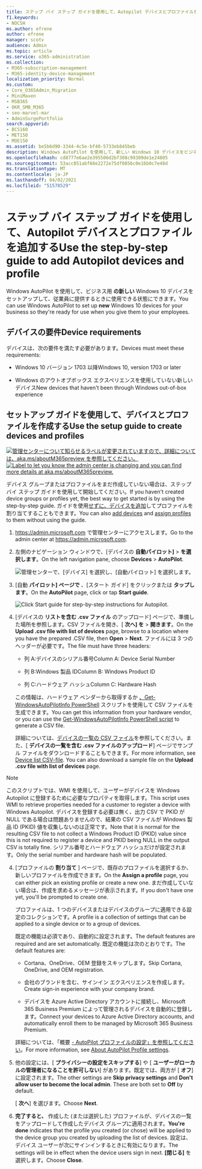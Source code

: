 ```yaml
---
title: ステップ バイ ステップ ガイドを使用して、Autopilot デバイスとプロファイルを追加する
f1.keywords:
- NOCSH
ms.author: efrene
author: efrene
manager: scotv
audience: Admin
ms.topic: article
ms.service: o365-administration
ms.collection:
- M365-subscription-management
- M365-identity-device-management
localization_priority: Normal
ms.custom:
- Core_O365Admin_Migration
- MiniMaven
- MSB365
- OKR_SMB_M365
- seo-marvel-mar
- AdminSurgePortfolio
search.appverid:
- BCS160
- MET150
- MOE150
ms.assetid: be5b6d90-3344-4c5e-bf40-5733eb845beb
description: Windows AutoPilot を使用して、新しい Windows 10 デバイスをビジネス用にセットアップして、従業員の使用準備が整う方法について学習します。
ms.openlocfilehash: cd8777e6ae2e395506d2bf308c99309de1e24805
ms.sourcegitcommit: 53acc851abf68e2272e75df0856c0e16b0c7e48d
ms.translationtype: MT
ms.contentlocale: ja-JP
ms.lasthandoff: 04/02/2021
ms.locfileid: "51578529"
---
```

# <a name="use-the-step-by-step-guide-to-add-autopilot-devices-and-profile"></a><span data-ttu-id="6a4a1-103">ステップ バイ ステップ ガイドを使用して、Autopilot デバイスとプロファイルを追加する</span><span class="sxs-lookup"><span data-stu-id="6a4a1-103">Use the step-by-step guide to add Autopilot devices and profile</span></span>

<span data-ttu-id="6a4a1-104">Windows AutoPilot を使用して、ビジネス用 **の新しい** Windows 10 デバイスをセットアップして、従業員に提供するときに使用できる状態にできます。</span><span class="sxs-lookup"><span data-stu-id="6a4a1-104">You can use Windows AutoPilot to set up **new** Windows 10 devices for your business so they're ready for use when you give them to your employees.</span></span>
  
## <a name="device-requirements"></a><span data-ttu-id="6a4a1-105">デバイスの要件</span><span class="sxs-lookup"><span data-stu-id="6a4a1-105">Device requirements</span></span>

<span data-ttu-id="6a4a1-106">デバイスは、次の要件を満たす必要があります。</span><span class="sxs-lookup"><span data-stu-id="6a4a1-106">Devices must meet these requirements:</span></span>
  
- <span data-ttu-id="6a4a1-107">Windows 10 バージョン 1703 以降</span><span class="sxs-lookup"><span data-stu-id="6a4a1-107">Windows 10, version 1703 or later</span></span>
    
- <span data-ttu-id="6a4a1-108">Windows のアウトオブボックス エクスペリエンスを使用していない新しいデバイス</span><span class="sxs-lookup"><span data-stu-id="6a4a1-108">New devices that haven't been through Windows out-of-box experience</span></span>
    
## <a name="use-the-setup-guide-to-create-devices-and-profiles"></a><span data-ttu-id="6a4a1-109">セットアップ ガイドを使用して、デバイスとプロファイルを作成する</span><span class="sxs-lookup"><span data-stu-id="6a4a1-109">Use the setup guide to create devices and profiles</span></span>

<span data-ttu-id="6a4a1-110">[![管理センターについて知らせるラベルが変更されていますので、詳細については、aka.ms/aboutM365preview を参照してください。](../media/m365admincenterchanging.png)](/office365/admin/microsoft-365-admin-center-preview)</span><span class="sxs-lookup"><span data-stu-id="6a4a1-110">[![Label to let you know the admin center is changing and you can find more details at aka.ms/aboutM365preview.](../media/m365admincenterchanging.png)](/office365/admin/microsoft-365-admin-center-preview)</span></span>

<span data-ttu-id="6a4a1-111">デバイス グループまたはプロファイルをまだ作成していない場合は、ステップ バイ ステップ ガイドを使用して開始してください。</span><span class="sxs-lookup"><span data-stu-id="6a4a1-111">If you haven't created device groups or profiles yet, the best way to get started is by using the step-by-step guide.</span></span> <span data-ttu-id="6a4a1-112">ガイドを使用[せずに、デバイス](create-and-edit-autopilot-devices.md)[を追加](create-and-edit-autopilot-profiles.md)してプロファイルを割り当てすることもできます。</span><span class="sxs-lookup"><span data-stu-id="6a4a1-112">You can also [add devices](create-and-edit-autopilot-devices.md) and [assign profiles](create-and-edit-autopilot-profiles.md) to them without using the guide.</span></span> 
  
1. <span data-ttu-id="6a4a1-113"><a href="https://go.microsoft.com/fwlink/p/?linkid=837890" target="_blank">https://admin.microsoft.com</a> で管理センターにアクセスします。</span><span class="sxs-lookup"><span data-stu-id="6a4a1-113">Go to the admin center at <a href="https://go.microsoft.com/fwlink/p/?linkid=837890" target="_blank">https://admin.microsoft.com</a>.</span></span>

2. <span data-ttu-id="6a4a1-114">左側のナビゲーション ウィンドウで、[デバイスの **自動パイロット]** \> **を選択します**。</span><span class="sxs-lookup"><span data-stu-id="6a4a1-114">On the left navigation pane, choose **Devices** \> **AutoPilot**.</span></span>

    ![管理センターで、[デバイス] を選択し、[自動パイロット] を選択します。](../media/AutoPilot.png)
  
2. <span data-ttu-id="6a4a1-116">[自動 **パイロット] ページで** 、[スタート ガイド] をクリックまたは **タップします**。</span><span class="sxs-lookup"><span data-stu-id="6a4a1-116">On the **AutoPilot** page, click or tap **Start guide**.</span></span>
    
    ![Click Start guide for step-by-step instructions for Autopilot.](../media/31662655-d1e6-437d-87ea-c0dec5da56f7.png)
  
3. <span data-ttu-id="6a4a1-118">[デバイスの **リストを含む .csv ファイル** のアップロード] ページで、準備した場所を参照します。CSV ファイルを開き、[ **次へ] を** \> **開きます**。</span><span class="sxs-lookup"><span data-stu-id="6a4a1-118">On the **Upload .csv file with list of devices** page, browse to a location where you have the prepared .CSV file, then **Open** \> **Next**.</span></span> <span data-ttu-id="6a4a1-119">ファイルには 3 つのヘッダーが必要です。</span><span class="sxs-lookup"><span data-stu-id="6a4a1-119">The file must have three headers:</span></span>
    
    - <span data-ttu-id="6a4a1-120">列 A:デバイスのシリアル番号</span><span class="sxs-lookup"><span data-stu-id="6a4a1-120">Column A: Device Serial Number</span></span>
    
    - <span data-ttu-id="6a4a1-121">列 B:Windows 製品 ID</span><span class="sxs-lookup"><span data-stu-id="6a4a1-121">Column B: Windows Product ID</span></span>
    
    - <span data-ttu-id="6a4a1-122">列 C:ハードウェア ハッシュ</span><span class="sxs-lookup"><span data-stu-id="6a4a1-122">Column C: Hardware Hash</span></span>
    
    <span data-ttu-id="6a4a1-123">この情報は、ハードウェア ベンダーから取得するか [、Get-WindowsAutoPilotInfo PowerShell](https://www.powershellgallery.com/packages/Get-WindowsAutoPilotInfo) スクリプトを使用して CSV ファイルを生成できます。</span><span class="sxs-lookup"><span data-stu-id="6a4a1-123">You can get this information from your hardware vendor, or you can use the [Get-WindowsAutoPilotInfo PowerShell script](https://www.powershellgallery.com/packages/Get-WindowsAutoPilotInfo) to generate a CSV file.</span></span> 
    
    <span data-ttu-id="6a4a1-p103">詳細については、[デバイスの一覧の CSV ファイル](../admin/misc/device-list.md)を参照してください。また、[ **デバイスの一覧を含む .csv ファイルのアップロード**] ページでサンプル ファイルをダウンロードすることもできます。</span><span class="sxs-lookup"><span data-stu-id="6a4a1-p103">For more information, see [Device list CSV-file](../admin/misc/device-list.md). You can also download a sample file on the **Upload .csv file with list of devices** page.</span></span> 
    
> [!NOTE]
> <span data-ttu-id="6a4a1-126">このスクリプトでは、WMI を使用して、ユーザーがデバイスを Windows Autopilot に登録するために必要なプロパティを取得します。</span><span class="sxs-lookup"><span data-stu-id="6a4a1-126">This script uses WMI to retrieve properties needed for a customer to register a device with Windows Autopilot.</span></span> <span data-ttu-id="6a4a1-127">デバイスを登録する必要は無く、出力 CSV で PKID が NULL である場合は問題ありませんので、結果の CSV ファイルが Windows 製品 ID (PKID) 値を収集しないのは正常です。</span><span class="sxs-lookup"><span data-stu-id="6a4a1-127">Note that it is normal for the resulting CSV file to not collect a Windows Product ID (PKID) value since this is not required to register a device and PKID being NULL in the output CSV is totally fine.</span></span> <span data-ttu-id="6a4a1-128">シリアル番号とハードウェア ハッシュだけが設定されます。</span><span class="sxs-lookup"><span data-stu-id="6a4a1-128">Only the serial number and hardware hash will be populated.</span></span>
    
4. <span data-ttu-id="6a4a1-129">[プロファイルの **割り当て** ] ページで、既存のプロファイルを選択するか、新しいプロファイルを作成できます。</span><span class="sxs-lookup"><span data-stu-id="6a4a1-129">On the **Assign a profile** page, you can either pick an existing profile or create a new one.</span></span> <span data-ttu-id="6a4a1-130">まだ作成していない場合は、作成を求めるメッセージが表示されます。</span><span class="sxs-lookup"><span data-stu-id="6a4a1-130">If you don't have one yet, you'll be prompted to create one.</span></span> 
    
    <span data-ttu-id="6a4a1-131">プロファイルは、1 つのデバイスまたはデバイスのグループに適用できる設定のコレクションです。</span><span class="sxs-lookup"><span data-stu-id="6a4a1-131">A profile is a collection of settings that can be applied to a single device or to a group of devices.</span></span>
    
    <span data-ttu-id="6a4a1-132">既定の機能は必須であり、自動的に設定されます。</span><span class="sxs-lookup"><span data-stu-id="6a4a1-132">The default features are required and are set automatically.</span></span> <span data-ttu-id="6a4a1-133">既定の機能は次のとおりです。</span><span class="sxs-lookup"><span data-stu-id="6a4a1-133">The default features are:</span></span>
    
    - <span data-ttu-id="6a4a1-134">Cortana、OneDrive、OEM 登録をスキップします。</span><span class="sxs-lookup"><span data-stu-id="6a4a1-134">Skip Cortana, OneDrive, and OEM registration.</span></span>
    
    - <span data-ttu-id="6a4a1-135">会社のブランドを含む、サインイン エクスペリエンスを作成します。</span><span class="sxs-lookup"><span data-stu-id="6a4a1-135">Create sign-in experience with your company brand.</span></span>
    
    - <span data-ttu-id="6a4a1-136">デバイスを Azure Active Directory アカウントに接続し、Microsoft 365 Business Premium によって管理されるデバイスを自動的に登録します。</span><span class="sxs-lookup"><span data-stu-id="6a4a1-136">Connect your devices to Azure Active Directory accounts, and automatically enroll them to be managed by Microsoft 365 Business Premium.</span></span>
    
    <span data-ttu-id="6a4a1-137">詳細については、「概要 [- AutoPilot プロファイルの設定」を参照してください](autopilot-profile-settings.md)。</span><span class="sxs-lookup"><span data-stu-id="6a4a1-137">For more information, see [About AutoPilot Profile settings](autopilot-profile-settings.md).</span></span> 
    
5. <span data-ttu-id="6a4a1-138">他の設定には、[ **プライバシーの設定をスキップする**] や [ **ユーザーがローカルの管理者になることを許可しない**] があります。既定では、両方が [ **オフ**] に設定されます。</span><span class="sxs-lookup"><span data-stu-id="6a4a1-138">The other settings are **Skip privacy settings** and **Don't allow user to become the local admin**. These are both set to **Off** by default.</span></span> 
    
    <span data-ttu-id="6a4a1-139">[ **次へ**] を選びます。</span><span class="sxs-lookup"><span data-stu-id="6a4a1-139">Choose **Next**.</span></span>
    
6. <span data-ttu-id="6a4a1-140">**完了すると、** 作成した (または選択した) プロファイルが、デバイスの一覧をアップロードして作成したデバイス グループに適用されます。</span><span class="sxs-lookup"><span data-stu-id="6a4a1-140">**You're done** indicates that the profile you created (or chose) will be applied to the device group you created by uploading the list of devices.</span></span> <span data-ttu-id="6a4a1-141">設定は、デバイス ユーザーが次にサインインするときに有効になります。</span><span class="sxs-lookup"><span data-stu-id="6a4a1-141">The settings will be in effect when the device users sign in next.</span></span> <span data-ttu-id="6a4a1-142">**[閉じる]** を選択します。</span><span class="sxs-lookup"><span data-stu-id="6a4a1-142">Choose **Close**.</span></span>
